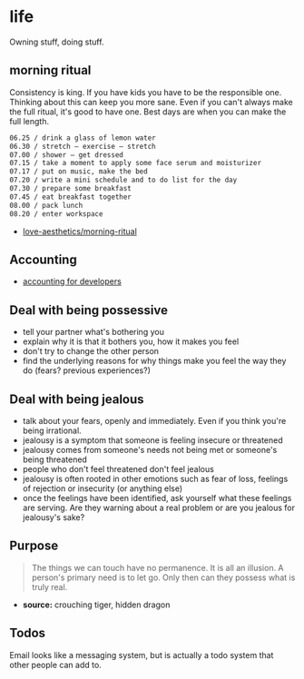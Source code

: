 # life
Owning stuff, doing stuff.

## morning ritual
Consistency is king. If you have kids you have to be the responsible one.
Thinking about this can keep you more sane. Even if you can't always make the
full ritual, it's good to have one. Best days are when you can make the full
length.
```txt
06.25 / drink a glass of lemon water
06.30 / stretch – exercise – stretch
07.00 / shower – get dressed
07.15 / take a moment to apply some face serum and moisturizer
07.17 / put on music, make the bed
07.20 / write a mini schedule and to do list for the day
07.30 / prepare some breakfast
07.45 / eat breakfast together
08.00 / pack lunch
08.20 / enter workspace
```

- [love-aesthetics/morning-ritual](http://love-aesthetics.nl/morning-ritual/)

## Accounting
- [accounting for developers](https://docs.google.com/document/d/1HDLRa6vKpclO1JtxbGB5NeAYWf8cf1UMGy22o8OZZq4/preview?sle=true#)

## Deal with being possessive
- tell your partner what's bothering you
- explain why it is that it bothers you, how it makes you feel
- don't try to change the other person
- find the underlying reasons for why things make you feel the way they do
  (fears? previous experiences?)

## Deal with being jealous
- talk about your fears, openly and immediately. Even if you think you're being
  irrational.
- jealousy is a symptom that someone is feeling insecure or threatened
- jealousy comes from someone's needs not being met or someone's being
  threatened
- people who don't feel threatened don't feel jealous
- jealousy is often rooted in other emotions such as fear of loss, feelings of
  rejection or insecurity (or anything else)
- once the feelings have been identified, ask yourself what these feelings are
  serving. Are they warning about a real problem or are you jealous for
  jealousy's sake?

## Purpose
> The things we can touch have no permanence. It is all an illusion. A person's
> primary need is to let go. Only then can they possess what is truly real.
- __source:__ crouching tiger, hidden dragon

## Todos
Email looks like a messaging system, but is actually a todo system that other
people can add to.
